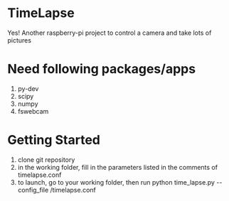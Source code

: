 TimeLapse
==========

Yes! Another raspberry-pi project to control a camera and take lots of pictures

Need following packages/apps
============================
1. py-dev
2. scipy
3. numpy
4. fswebcam

Getting Started 
=============== 
1. clone git repository 
2. in the working folder, fill in the parameters listed in the comments of
timelapse.conf 
3. to launch, go to your working folder, then run
python time_lapse.py --config_file <full working directory>/timelapse.conf
